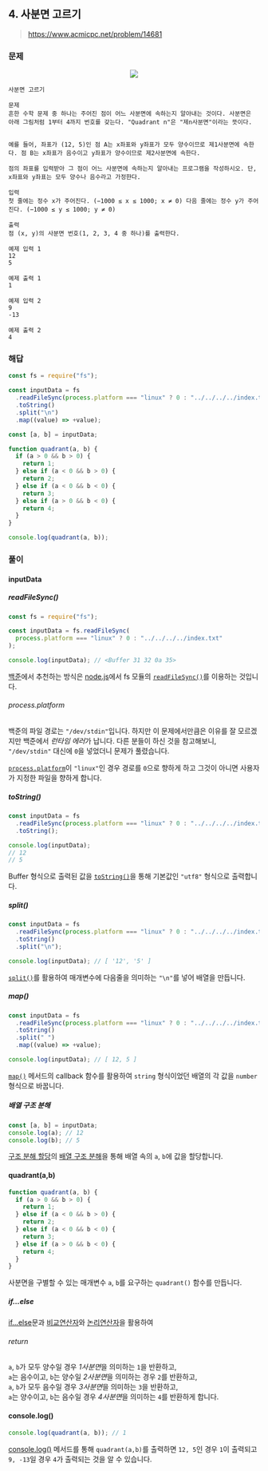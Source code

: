 ## 4. 사분면 고르기

> https://www.acmicpc.net/problem/14681

### 문제

<p align="center">
  <img src="https://onlinejudgeimages.s3-ap-northeast-1.amazonaws.com/problem/14681/1.png">
</p>

```
사분면 고르기

문제
흔한 수학 문제 중 하나는 주어진 점이 어느 사분면에 속하는지 알아내는 것이다. 사분면은 아래 그림처럼 1부터 4까지 번호를 갖는다. "Quadrant n"은 "제n사분면"이라는 뜻이다.


예를 들어, 좌표가 (12, 5)인 점 A는 x좌표와 y좌표가 모두 양수이므로 제1사분면에 속한다. 점 B는 x좌표가 음수이고 y좌표가 양수이므로 제2사분면에 속한다.

점의 좌표를 입력받아 그 점이 어느 사분면에 속하는지 알아내는 프로그램을 작성하시오. 단, x좌표와 y좌표는 모두 양수나 음수라고 가정한다.

입력
첫 줄에는 정수 x가 주어진다. (−1000 ≤ x ≤ 1000; x ≠ 0) 다음 줄에는 정수 y가 주어진다. (−1000 ≤ y ≤ 1000; y ≠ 0)

출력
점 (x, y)의 사분면 번호(1, 2, 3, 4 중 하나)를 출력한다.

예제 입력 1
12
5

예제 출력 1
1

예제 입력 2
9
-13

예제 출력 2
4
```

### 해답

```js
const fs = require("fs");

const inputData = fs
  .readFileSync(process.platform === "linux" ? 0 : "../../../../index.txt")
  .toString()
  .split("\n")
  .map((value) => +value);

const [a, b] = inputData;

function quadrant(a, b) {
  if (a > 0 && b > 0) {
    return 1;
  } else if (a < 0 && b > 0) {
    return 2;
  } else if (a < 0 && b < 0) {
    return 3;
  } else if (a > 0 && b < 0) {
    return 4;
  }
}

console.log(quadrant(a, b));
```

### 풀이

#### inputData

##### readFileSync()

```js
const fs = require("fs");

const inputData = fs.readFileSync(
  process.platform === "linux" ? 0 : "../../../../index.txt"
);

console.log(inputData); // <Buffer 31 32 0a 35>
```

[백준](https://help.acmicpc.net/language/info)에서 추천하는 방식은 [node.js](https://nodejs.org/en/)에서 fs 모듈의 [`readFileSync()`](https://nodejs.org/docs/latest-v16.x/api/fs.html#fsreadfilesyncpath-options)를 이용하는 것입니다.

###### process.platform

백준의 파일 경로는 `"/dev/stdin"`입니다. 하지만 이 문제에서만큼은 이유를 잘 모르겠지만 백준에서 *런타임 에러*가 납니다. 다른 분들이 하신 것을 참고해보니, `"/dev/stdin"` 대신에 `0`을 넣었더니 문제가 풀렸습니다.

[`process.platform`](https://nodejs.org/docs/latest-v16.x/api/process.html#processplatform)이 `"linux"`인 경우 경로를 `0`으로 향하게 하고 그것이 아니면 사용자가 지정한 파일을 향하게 합니다.

##### toString()

```js
const inputData = fs
  .readFileSync(process.platform === "linux" ? 0 : "../../../../index.txt")
  .toString();

console.log(inputData);
// 12
// 5
```

Buffer 형식으로 출력된 값을 [`toString()`](https://nodejs.org/docs/latest-v16.x/api/buffer.html#buftostringencoding-start-end)을 통해 기본값인 `"utf8"` 형식으로 출력합니다.

##### split()

```js
const inputData = fs
  .readFileSync(process.platform === "linux" ? 0 : "../../../../index.txt")
  .toString()
  .split("\n");

console.log(inputData); // [ '12', '5' ]
```

[`split()`](https://developer.mozilla.org/ko/docs/Web/JavaScript/Reference/Global_Objects/String/split)를 활용하여 매개변수에 다음줄을 의미하는 `"\n"`를 넣어 배열을 만듭니다.

##### map()

```js
const inputData = fs
  .readFileSync(process.platform === "linux" ? 0 : "../../../../index.txt")
  .toString()
  .split(" ")
  .map((value) => +value);

console.log(inputData); // [ 12, 5 ]
```

[`map()`](https://developer.mozilla.org/ko/docs/Web/JavaScript/Reference/Global_Objects/Array/map) 메서드의 callback 함수를 활용하여 `string` 형식이었던 배열의 각 값을 `number` 형식으로 바꿉니다.

##### 배열 구조 분해

```js
const [a, b] = inputData;
console.log(a); // 12
console.log(b); // 5
```

[구조 분해 할당](https://developer.mozilla.org/ko/docs/Web/JavaScript/Reference/Operators/Destructuring_assignment)의 [배열 구조 분해](https://developer.mozilla.org/ko/docs/Web/JavaScript/Reference/Operators/Destructuring_assignment#%EB%B0%B0%EC%97%B4_%EA%B5%AC%EC%A1%B0_%EB%B6%84%ED%95%B4)을 통해 배열 속의 `a`, `b`에 값을 할당합니다.

#### quadrant(a,b)

```js
function quadrant(a, b) {
  if (a > 0 && b > 0) {
    return 1;
  } else if (a < 0 && b > 0) {
    return 2;
  } else if (a < 0 && b < 0) {
    return 3;
  } else if (a > 0 && b < 0) {
    return 4;
  }
}
```

사분면을 구별할 수 있는 매개변수 `a`, `b`를 요구하는 `quadrant()` 함수를 만듭니다.

##### if...else

[if...else](https://developer.mozilla.org/ko/docs/Web/JavaScript/Reference/Statements/if...else)문과 [비교연산자](https://developer.mozilla.org/ko/docs/Web/JavaScript/Guide/Expressions_and_Operators#%EB%B9%84%EA%B5%90_%EC%97%B0%EC%82%B0%EC%9E%90)와 [논리연산자](https://developer.mozilla.org/ko/docs/Web/JavaScript/Guide/Expressions_and_Operators#%EB%85%BC%EB%A6%AC_%EC%97%B0%EC%82%B0%EC%9E%90)을 활용하여

###### return

`a`, `b`가 모두 양수일 경우 *1사분면*을 의미하는 `1`을 반환하고,  
`a`는 음수이고, `b`는 양수일 *2사분면*을 의미하는 경우 `2`를 반환하고,  
`a`, `b`가 모두 음수일 경우 *3사분면*을 의미하는 `3`을 반환하고,  
`a`는 양수이고, `b`는 음수일 경우 *4사분면*을 의미하는 `4`를 반환하게 합니다.

#### console.log()

```js
console.log(quadrant(a, b)); // 1
```

[console.log()](https://developer.mozilla.org/ko/docs/Web/API/console/log) 메서드를 통해 `quadrant(a,b)`를 출력하면 `12, 5`인 경우 `1`이 출력되고 `9, -13`일 경우 `4`가 출력되는 것을 알 수 있습니다.
